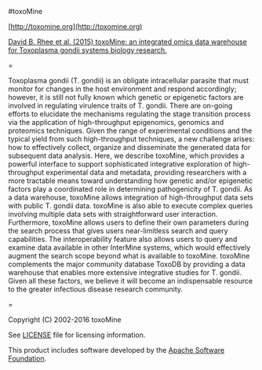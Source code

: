 #toxoMine

[http://toxomine.org](http://toxomine.org)

[David B. Rhee et al. (2015) toxoMine: an integrated omics data warehouse for Toxoplasma gondii systems biology research.](http://database.oxfordjournals.org/content/2015/bav066.full)

=

Toxoplasma gondii (T. gondii) is an obligate intracellular parasite that must monitor for changes in the host environment and respond accordingly; however, it is still not fully known which genetic or epigenetic factors are involved in regulating virulence traits of T. gondii. There are on-going efforts to elucidate the mechanisms regulating the stage transition process via the application of high-throughput epigenomics, genomics and proteomics techniques. Given the range of experimental conditions and the typical yield from such high-throughput techniques, a new challenge arises: how to effectively collect, organize and disseminate the generated data for subsequent data analysis. Here, we describe toxoMine, which provides a powerful interface to support sophisticated integrative exploration of high-throughput experimental data and metadata, providing researchers with a more tractable means toward understanding how genetic and/or epigenetic factors play a coordinated role in determining pathogenicity of T. gondii. As a data warehouse, toxoMine allows integration of high-throughput data sets with public T. gondii data. toxoMine is also able to execute complex queries involving multiple data sets with straightforward user interaction. Furthermore, toxoMine allows users to define their own parameters during the search process that gives users near-limitless search and query capabilities. The interoperability feature also allows users to query and examine data available in other InterMine systems, which would effectively augment the search scope beyond what is available to toxoMine. toxoMine complements the major community database ToxoDB by providing a data warehouse that enables more extensive integrative studies for T. gondii. Given all these factors, we believe it will become an indispensable resource to the greater infectious disease research community.

=

Copyright (C) 2002-2016 toxoMine

See [LICENSE](LICENSE) file for licensing information.

This product includes software developed by the [Apache Software Foundation](http://www.apache.org/).
